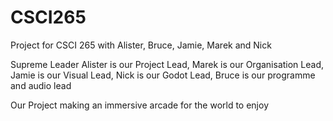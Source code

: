 # CSCI265
Project for CSCI 265 with Alister, Bruce, Jamie, Marek and Nick

Supreme Leader Alister is our Project Lead, 
Marek is our Organisation Lead, 
Jamie is our Visual Lead, 
Nick is our Godot Lead, 
Bruce is our programme and audio lead

Our Project making an immersive arcade for the world to enjoy
